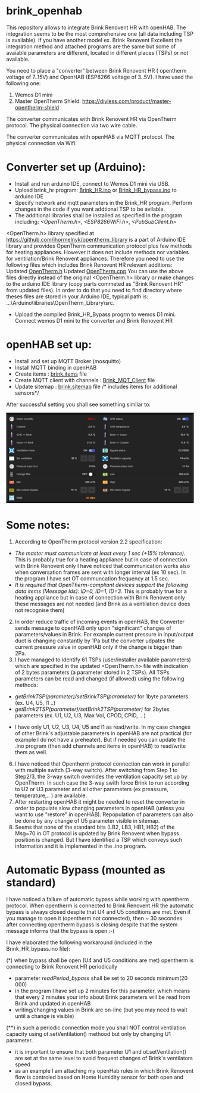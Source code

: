 # brink_openhab

This repository allows to integrate Brink Renovent HR with openHAB. The integration seems to be the most comprehensive one (all data including TSP is available). If you have another model ex. Brink Renovent Excellent the integration method and attached programs are the same but some of avaiable parameters are different, located in different places (TSPs) or not available.

You need to place  a "converter" between  Brink Renovent HR ( opentherm voltage of 7..15V) and OpenHAB (ESP8266 voltage of 3..5V).
I have used the following one:
1. Wemos D1 mini
2. Master OpenTherm Shield:  https://diyless.com/product/master-opentherm-shield

The converter communicates with Brink Renovent HR via OpenTherm protocol. The physical connection via two wire cable.

The converter communicates with openHAB via MQTT protocol. The physical connection via Wifi.

# Converter set up (Arduino):

* Install and run arduino IDE, connect to Wemos D1 mini via USB.
* Upload brink_hr program: [Brink_HR.ino](https://github.com/raf1000/brink_openhab/blob/main/Arduino/Brink_HR.ino) or [Brink_HR_bypass.ino](https://github.com/raf1000/brink_openhab/blob/main/Arduino/Brink_HR_bypass.ino) to arduino IDE
* Specify network and mqtt parameters in the Brink_HR program. Perform changes in the code if you want addtional TSP to be avilable.
* The additional libraries shall be installed as specified in the program including: *<OpenTherm.h>*, *<ESP8266WiFi.h>*, *<PubSubClient.h>*

<OpenTherm.h> library specified at  https://github.com/ihormelnyk/opentherm_library is a part of Arduino IDE library and provides OpenTherm communication protocol plus few methods for heating appliances. However it does not include methods nor variables for ventilation/Brink Renovent appliances. Therefore you need to use the following files which includes Brink Renovent HR relevant additions:
Updated [OpenTherm.h](https://github.com/raf1000/brink_openhab/blob/main/Arduino/OpenTherm.h)
Updated [OpenTherm.cpp](https://github.com/raf1000/brink_openhab/blob/main/Arduino/OpenTherm.cpp)
You can use the above files directly instead of the original <OpenTherm.h> library or make changes to the arduino IDE library (copy parts commeted as "Brink Renovent HR" from updated files). In order to do that you need to find directory where theses files are stored in your Arduino IDE, typical path is:  ...\Arduino\libraries\OpenTherm_Library\src\.
 
 * Upload the compiled Brink_HR_Bypass progrm to wemos D1 mini. Connect wemos D1 mini to the converter and Brink Renovent HR

# openHAB set up:

* Install and set up MQTT Broker (mosquitto)
* Install MQTT binding in openHAB 
* Create items :  [brink.items](https://github.com/raf1000/brink_openhab/blob/main/openHAB/brink.items) file
* Create MQTT client with channels : [Brink_MQT_Client](https://github.com/raf1000/brink_openhab/blob/main/openHAB/Brink_MQTT_Client) file
* Update sitemap : [brink.sitemap](https://github.com/raf1000/brink_openhab/blob/main/openHAB/brink.sitemap) file /* includes items for additional sensors*/


After successful setting you shall see something similar to:

![Openhab brink](https://github.com/raf1000/brink_openhab/blob/main/RenoventHRLarge.jpg)


# Some notes:
1. According to OpenTherm protocol version 2.2 specification:
-   *The master must communicate at least every 1 sec (+15% tolerance).* 
                          This is probably true for a heating appliance but in case of connection with Brink Renovent only I have noticed that communication works also when conversation frames are sent with longer interval (ex 10 sec). In the program I have set OT communcation frequency at 1.5 sec.
-   *It is required that OpenTherm-compliant devices support the following data items (Message Ids): ID=0, ID=1, ID=3.*
                             This is probably true for a heating appliance but in case of connection with Brink Renovent only these messages are not needed (and Brink as a ventilation device does not recognise them)   
2.  In order reduce traffic of incoming events in openHAB, the Converter sends message to openHAB only upon "significant" changes of parameters/values in Brink. For example current pressure in input/output duct is changing constantly by 1Pa but the converter udpates the current pressure value in openHAB only if the change is bigger than 2Pa.
3.  I have managed to identify 61 TSPs (user/installer available parameters) which are specified in the updated <OpenTherm.h> file with indication of 2 bytes parameters (a parameter stored in 2 TSPs). All TSPs parameters can be read and changed (if allowed) using the following methods:
- *getBrinkTSP(parameter)/setBrinkTSP(parameter)*   for 1byte parameters (ex. U4, U5, I1 ..)
- *getBrink2TSP(parameter)/setBrink2TSP(parameter)* for 2bytes parameters (ex. U1, U2, U3, Max Vol, CPOD, CPID, .. )

* I have only U1, U2, U3, U4, U5 and I1 as read/write. In my case changes of other Brink`s adjustable parameters in openHAB are not practical (for example I do not have a preheater). But if needed you can update the .ino program (then add channels and items in openHAB) to read/write them as well.
6.  I have noticed that Opentherm protocol connection can work in parallel with multiple switch (3-way switch). After switching from Step 1 to Step2/3, the 3-way switch overrides the ventilation capacity set up by OpenTherm. In such case the 3-way swith force Brink to run according to U2 or U3 parameter and all other parameters (ex preassure, temperature,.. ) are available.
7.  After restarting openHAB it might be needed to reset the converter in order to populate slow changing parameters in openHAB (unless you want to use "restore" in openHAB). Repopulation of parameters can also be done by any change of U5 parameter visible in sitemap.
8.  Seems that none of the standard bits (LB2, LB3, HB1, HB2) of the Msg=70 in OT protocol is updated by Brink Renovent when bypass position is changed. But I have identified a TSP which conveys such information and it is implemented in the .ino program.

# Automatic Bypass (mounted as standard)

I have noticed a failure of automatic bypass while working with opentherm protocol. When opentherm is connected to Brink Renovent HR the automatic bypass is always closed despite that U4 and U5 conditions are met. Even if you manage to open it (opentherm not connected), then ~ 30 secondes after connecting opentherm bypass is closing despite that the system message informs that the bypass is open :-(

I have elaborated the following workaround (included in the Brink_HR_bypass.ino file):

(*) when bypass shall be open (U4 and U5 conditions are met) opentherm is connecting to Brink Renovent HR periodically
- parameter *readPeriod_bypass* shall be set to 20 seconds minimum(20 000)
- in the program I have set up 2 minutes for this parameter, which means that every 2 minutes your info about Brink parameters will be read from Brink  and updated in openHAB
- writing/changing values in Brink are on-line (but you may need to wait until a change is visible)

(**) in such a periodic connection mode you shall NOT control ventilation capacity using ot.setVentilation() methood but only by changing U1 parameter. 
- it is important to ensure that both parameter U1 and ot.setVentilation() are set at the same level to avoid frequent changes of Brink`s ventilators speed
- as an example I am attaching my openHab rules in which Brink Renovent flow is controled based on Home Humidity sensor for both open and closed bypass.










